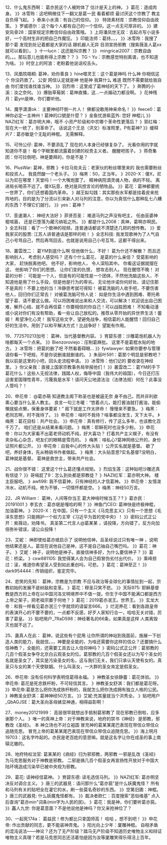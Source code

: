 12、什么鬼东西啊：  葛亦民这个人被附体了
估计是天上的神。
》葛花：道成肉身。
》》冰雪玲：这吧稍微往下一翻又是葛一民
看着都烦 最讨厌这个宗教了 教主自负得飞起。
》泰来小水滴：有自己的信仰。
》》 特效素材库：宗教信仰自由政策。
》罗威德尔：这个每个人都有自己的一个信仰。这一点无可厚非的。
》》建安风骨28：国家规定宗教信仰自由政策哦。
》上将潘凤世无双：去起点写小说多好，一个高材生非的把自己作魔怔。
》印能法师：葛持，，，
》》冰雪玲：我搜了那个葛 发现到处记着都是大家的话 跟机器人无异 目测宣扬邪教（搜紫薇圣人葛xx就可以看到）。
》十一lucn：这还能叫宗教？
》》 mingricai2007：宗教自由的。。。那玩意儿也能称得上宗教？？
》 TG丶Yu：宗教感觉特别离谱，也不知道为啥。
》》时空上的阿浪：老盼着他说话咬舌头。

13、凤凰院梧桐:   葛神，劝你善良
》hine噬灵王：这个葛是神吗 什么神 你相信这个 你没药救了。
公安 网信认定就是神 他是神 我算什么 难道 既然不需要就给我自由 你们爱找谁找谁当神。
》》羽烈帝：这里成了葛神经的天下了。
》奔腾的小溪：汝之奈何。
》》爆胎草莓粥：葛神直播，这…一点煽动力都没啊。
》花神残月：葛ym是神，你们要听他。

14、魔芋潇潇ok：  主要神经吓倒一片人！
佛都没敢用神来命名！
》》feece0：葛神你必定一主神州！葛神的口號是什麼？
》金鱼忧游紫蓝外:  您好 神棍儿
》》NAZI红军：葛亦明大神，哦不 小资产阶级和中农哪个革命性更落后？
》郭红梅：现在大一统了，别革命了。
话说这个王总（洪文）标准照里，P有葛神?
》》缓释片7：葛亦敏是个无耻的神棍。
无需解释。

15、可怜公仔:  葛神，不要添乱了
现在的人本身已经够复杂了。
光看你用的字就知道你不是！
每个字眼里都流露着封建的权贵主义者。
醒醒吧孩子。
》蒋奇集团：你可拉倒吧，神是要拜的，你是不是？

16、PlusWar:  葛神，邪教
》卡拉马佐夫云：老家伙的粉丝哪里来的 我也需要粉丝和投资人。
我竟然酸一个老头子。
》》梅黑：50，正当年。
》2020-X：傻X，尼以为尼在哪里！天堂吗！一个大嘴炮罢了。
精神病院滴灵魂人物，病的不轻。
离进局长喝茶不远了。傻X玩意，绝对是风控言论的牺牲品。
》》葛花：葛神都要统一世界了，你们还想着国内革命。
》越王姒勾践：其实那些水军都是挂着皮来抢阵地的，目的是为了分流以引来新人对马列的注意，你以为真信什么那种乱七八糟的东西？不理它们就行。
》》yes：葛神？

17、音速潮人：  神经大法好
》菲贤否圣： 难道马列之声没有吧主，
任由巫婆神棍喧嚣，
还是已堕落为藏污纳垢之所。
》》都是什么2008：真神，葛啊亦啊民。
》全志科技：看了一个歌神的视频，连普通话都说不清楚还几把的想传教。
》》爱我家买的股票: 江苏人讲普通话是那样的啦！
》全志科技: 我发现歌神为了人气自己小号骂自己，然后再骂回去，也就是说用自己小号互骂，这都干得出来。

18、叢雲改二：  葛YM到底什么啊
信他做什么，不好！
葛为什还不解散？
而且还影响别人，
考虑别人感受吗？
还有个什么葛花，
是葛的什么亲信？
受葛影响的大家，
赶快脱离他吧。
他不好，影响他人，
令人深陷其中。
你看这证据就摆在这，
他影响了你们的思想。
让你们变的仇恨，
想攻击别人。
现在醒悟不晚！
对葛的分析：
可能是一个人，但是有的可能性是一个团体，不然他洗脑这些人、不知道他是用了什么手段，但是他是行为的卑劣。
无论他许诺你何好处、请记住那不是真的！不要上他的当！冷静思考就可得知！
被葛洗脑的人收手吧，不要伤害他人，回归你们正常去！
对被葛洗脑可怜人说：
如是你生活中遇到困难、寄托希望于葛、请不要这么做。可以将困难说出来和人交流，可以解决！欢迎说出自己困难，解开心结、就不会再信葛！你要相信的你自己！可以战胜困难！
不知看动漫或小说对你们有没有帮助，看一些让自己放松的。推荐从零开始的异世界生活！蕾姆！
希望净化心灵！
我写这些文字，望避免战争，相信葛的人能醒悟！回归自己好的生活中。用到了以和平解决方式！比战争好！
望能有作用。

19、772570213加号：  葛神，当代基督教内容。
》育碧东德：沙雕葛炮机器人为啥都每天一个点来。
》》Bienzoroviejo：压制葛麻批。
这里不是葛棍水贴的地方。
》冰雪玲：把葛的删了吧 不然看着碍眼…
》》fywlawyer: 如果你要参与管理请你看一下吧规，不是你说删谁就删谁的。
》朱丽叶591：葛那个明显是邪教吧？我以前是这里的小吧，回头走流程申请。
》》冰雪玲：他们记的 要收录在神经里。
》你父亲我：直接上国家宗教事务局举报他们！
》》叢雲改二：葛YM的手下葛花什么！这些人无视法律，践踏人权，侮辱中国（我伟大的祖国），今日还打压迫害爱国理性青年，污蔑我是水军！请问天公地道法治（法律法规）何在？此事没人管吗？！

20、申花帝：  @葛亦萌 知道教主阁下称圣也是被逼无奈
身不由己。而并非利欲熏心要当什么圣人教主。
良言一句三冬暖：“悠着点儿，能打酱油就打酱油，能偷懒就偷点懒，保重身体要紧！”
阁下就是工作太拼命！
慢慢来不要急。
》梅黑：老同志啊，时不我待了。
》》申花帝：啥时不我待？啥事都没发生，天下太平。
》梅黑：葛花目标：共产社会。
》》申花帝：真有修行，传了这么多年，也该教化百千万了。
咱们还是从结果来看问题。
》梅黑：耶稣死时也没多少粉。
》》申花帝：你以为大家看不出葛老师动机不纯，好大喜功？
打着共产主义幌子，有没有夹杂私心杂念，吧友们的眼睛是雪亮的。
》梅黑：啥私心?葛神网络公开的，身份证照片都公开。
》》申花帝：自我中心的传大头贴！
公开实名就是基督。
歇了吧，养好身体，先从畅销书作者做起。
》梅黑：大头贴意思?实名基督?没明白，葛神就是基督。
葛神是救世主，带来共产社会。

21、战你很不错：  这里这个什么葛还懂点规矩。
》烈焰生莲：这种贴吧沙雕还真有信徒？
》》哥嗝屁了9：怎么到处都是邪教徒？
》NAZI红军：葛亦明大神。
楼主臣服吧。
》awfi98: 我不信葛神，只有神经的人才信葛神。
》》申花帝：友情泼冷水，动机不纯，修为不够，一切情怀都是空。
》梅黑：神经50万言。

22、JR William：  葛神，人间等你当王
葛大神啥时候当王？?
》葛亦民：20191001
》李玄衣：葛亦珉是嘎哈的啊？
》》神鱼门CEO: 葛神快是终极神棍，加油葛神。
》2020-X：在中国，只有一个主义《马克思主义》只有一个思想《毛泽东思想》只能拥护一个权力主宰《习近平为首的党中央》！
》》密码公式正公开：紫薇动，劝降书。
真圣第二代言人@葛某某 ，请投降，方向错了，反方向加倍弥补错误，请公众投降！

23、艾妮： 神即使给葛亦珉启示了
说明他信神，且圣经说过只有唯一神 ，说明他结果还是人。葛现在说他自己是神，这不是自己抽自己嘴巴吗。
》》葛花：神子。
》艾妮：神子，说明他是神子。直接信神多好，为什么要信神子？
》》葛花：桥梁。
》cxw881105: 我觉得某人会为自己假冒伪劣付出代价。
》》乘峰掠过：滚，难道你希望圣人受到如此重创吗，可悲。
》葛花：葛神至正！
》》dark954444：传销组织，鉴定完毕。

24、悲笑的先知：  葛神，宗教是为宗教
不应与政治等全球化的事情扯到一起，宗教初始的发展不是树敌和变革。
》葛花：穆圣只笑不悲。
》》天际975: 耶稣基督教是西方的上帝在以中国河洛文明境界中不值一提。你生于中国不能满口都是西方上帝之架子，把老祖宗置于何地？
》葛花：2019葛亦冺王。世界王。
》》玄龙大帝：和我一样看见葛亦泯三个字就烦的请留言666。
》烂泥养花：看到各路皇帝的表演开心的不要不要的，一点都不反感，好歹人家知行合一，哈哈无关对错，厉害了葛皇。
》》贴吧用户_7RaD598：神经著名的66条，如果真是这样 人类离毁灭也就不远了。

25、蛊真人在此： 葛神，说这些有个屁用
让你所谓的神站到我面前，施展一下创造人类的能力，我就信，，，神要是全能的，为啥还需要你这样的信众？还要搞什么信神教？，全能的，还需要工具去让人信仰神吗？
》密码公式正公开：葛邪教的几百个假圣女争夺北京白云观圣女的位。葛邪教的几百个假圣女还以为写个圣女的名就是圣女了，其实是污染圣女的名，这与我们无关，我们只承认天使有女的。真圣只与女的某个天使联姻。
什么叫圣女，一大群的圣女肯定是假圣女。

26、申花帝:   没有任何科学表明信葛得永福。
》神教圣女徐静蕾：葛花体验。
》》申花帝: 葛花是死忠鉄杆粉，不可轻信其言。
》神教圣女舒淇：我们都是葛花呀。
》》申花帝:葛是怎么把你洗成铁杆粉的，我就怎么把你洗成拥有独立人格的公民。
》神教圣女舒淇：葛神神经50万言。
》》艾妮:充其量就当个洪秀全。
》贴吧用户_QbAGJSE：葛大圣向圣母婊显神通，相得益彰啊！

27、money20121999： 高层很早就想出手抵制葛邪教了
现在邪教已倒啦，应多谢那个人。
》唯一的真神上帝：对于神教来说，地府的禁书《神经》 是邪教，邪教改《圣经》。
本 神立场也不对立袓国
冒充神的葛某某尾巴表现在带信众带信众追随克思。
冒充上帝的葛某某尾巴表现在带信众带信众追随克思。
》》海上明月19703：这名字咋起的。亦民是老百姓的意思嘛。就是这名字让你在成圣的事上南辕北辙的。

28、地府特权法官:   葛某某的《病经》归为邪邪教，两邪教
一邪是乱改《圣经》为马克思服务对于神教是邪教。
二邪是搞几百个假圣女再宣扬性开放对于中国大陆环境造成污染早已被中央视为邪教。

29、葛花:    读神经信葛神。
》育碧东德: 读毛选信马列。
》》NAZI红军: 葛亦明坚决反对调合主义。
》唐三的武器見：请问那什么“葛亦笢”是什么妖魔鬼怪？
所有和马列有关的贴吧全在灌它的水，刷一些莫名奇妙的东西。
》》空篱旧圃：神棍。
》唐三的武器見: 什么妖魔鬼怪都有。
》》裁决者欧仁：百度搜索"恶俗维基"
点入后查询"葛亦min"词条(min字为人民的民)。
》葛花：我是神，你们要听葛亦笢。
》》靐人九世: 你是葛意面？不是他说他是神吗？你又来抢神位了？

30、一起死174a： 葛益民！修为都比只拿国师高！
哈哈 。想不到吧！
》》申花帝:  作出贡献的同志，更不能装神弄鬼。
》阳光向上少年：厦雕神棍。
自相矛盾的混沌说法——神论？还为了无产阶级？踏马无产阶级不知道历史唯物主义和辩证唯物主义真理？若是马克思同志还活着怕是因为汝等厦雕笑得乐得活上百年。